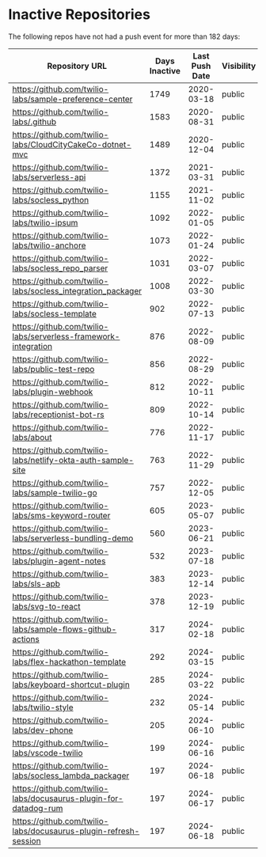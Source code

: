# Inactive Repositories

The following repos have not had a push event for more than 182 days:

| Repository URL | Days Inactive | Last Push Date | Visibility |
| --- | --- | --- | --- |
| https://github.com/twilio-labs/sample-preference-center | 1749 | 2020-03-18 | public |
| https://github.com/twilio-labs/.github | 1583 | 2020-08-31 | public |
| https://github.com/twilio-labs/CloudCityCakeCo-dotnet-mvc | 1489 | 2020-12-04 | public |
| https://github.com/twilio-labs/serverless-api | 1372 | 2021-03-31 | public |
| https://github.com/twilio-labs/socless_python | 1155 | 2021-11-02 | public |
| https://github.com/twilio-labs/twilio-ipsum | 1092 | 2022-01-05 | public |
| https://github.com/twilio-labs/twilio-anchore | 1073 | 2022-01-24 | public |
| https://github.com/twilio-labs/socless_repo_parser | 1031 | 2022-03-07 | public |
| https://github.com/twilio-labs/socless_integration_packager | 1008 | 2022-03-30 | public |
| https://github.com/twilio-labs/socless-template | 902 | 2022-07-13 | public |
| https://github.com/twilio-labs/serverless-framework-integration | 876 | 2022-08-09 | public |
| https://github.com/twilio-labs/public-test-repo | 856 | 2022-08-29 | public |
| https://github.com/twilio-labs/plugin-webhook | 812 | 2022-10-11 | public |
| https://github.com/twilio-labs/receptionist-bot-rs | 809 | 2022-10-14 | public |
| https://github.com/twilio-labs/about | 776 | 2022-11-17 | public |
| https://github.com/twilio-labs/netlify-okta-auth-sample-site | 763 | 2022-11-29 | public |
| https://github.com/twilio-labs/sample-twilio-go | 757 | 2022-12-05 | public |
| https://github.com/twilio-labs/sms-keyword-router | 605 | 2023-05-07 | public |
| https://github.com/twilio-labs/serverless-bundling-demo | 560 | 2023-06-21 | public |
| https://github.com/twilio-labs/plugin-agent-notes | 532 | 2023-07-18 | public |
| https://github.com/twilio-labs/sls-apb | 383 | 2023-12-14 | public |
| https://github.com/twilio-labs/svg-to-react | 378 | 2023-12-19 | public |
| https://github.com/twilio-labs/sample-flows-github-actions | 317 | 2024-02-18 | public |
| https://github.com/twilio-labs/flex-hackathon-template | 292 | 2024-03-15 | public |
| https://github.com/twilio-labs/keyboard-shortcut-plugin | 285 | 2024-03-22 | public |
| https://github.com/twilio-labs/twilio-style | 232 | 2024-05-14 | public |
| https://github.com/twilio-labs/dev-phone | 205 | 2024-06-10 | public |
| https://github.com/twilio-labs/vscode-twilio | 199 | 2024-06-16 | public |
| https://github.com/twilio-labs/socless_lambda_packager | 197 | 2024-06-18 | public |
| https://github.com/twilio-labs/docusaurus-plugin-for-datadog-rum | 197 | 2024-06-17 | public |
| https://github.com/twilio-labs/docusaurus-plugin-refresh-session | 197 | 2024-06-18 | public |

